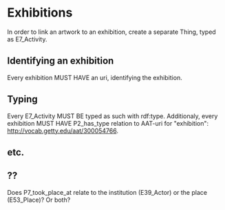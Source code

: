 # Exhibitions
In order to link an artwork to an exhibition, create a separate Thing, typed as E7_Activity.

## Identifying an exhibition
Every exhibition MUST HAVE an uri, identifying the exhibition.

## Typing
Every E7_Activity MUST BE typed as such with rdf:type. Additionaly, every exhibition MUST HAVE P2_has_type relation to AAT-uri for "exhibition": http://vocab.getty.edu/aat/300054766.

## etc.

## ??
Does P7_took_place_at relate to the institution (E39_Actor) or the place (E53_Place)? Or both?